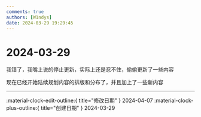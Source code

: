 ```yaml
---
comments: true
authors: [W1ndys]
date: 2024-03-29 19:29:45
---
```


# 2024-03-29

我错了，我嘴上说的停止更新，实际上还是忍不住，偷偷更新了一些内容

<!-- more -->

现在已经开始陆续规划内容的排版和分布了，并且加上了一些新内容

---

:material-clock-edit-outline:{ title="修改日期" } 2024-04-07
:material-clock-plus-outline:{ title="创建日期" } 2024-03-29
